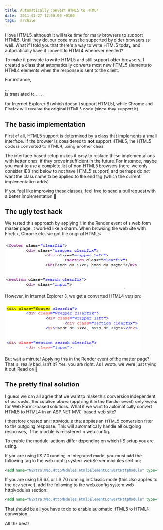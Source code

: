 ```yaml
---
title: Automatically convert HTML5 to HTML4
date:  2011-01-27 12:00:00 +0100
tags:  archive
---
```


I love HTML5, although it will take time for many browsers to support HTML5. 
Until they do, our code must be supported by older browsers as well. What if
I told you that there's a way to write HTML5 today, and automatically have it
convert to HTML4 whenever needed?

To make it possible to write HTML5 and still support older browsers, I created a
class that automatically converts most new HTML5 elements to HTML4 elements when
the response is sent to the client.

For instance, <nav>...</nav> is translated to `...`.

for Internet Explorer 8 (which doesn't support HTML5), while Chrome and Firefox
will receive the original HTML5 code (since they support it).


## The basic implementation

First of all, HTML5 support is determined by a class that implements a small
interface. If the browser is considered to **not** support HTML5, the HTML5 code
is converted to HTML4, using another class.

The interface-based setup makes it easy to replace these implementations with
better ones, if they prove insufficient in the future. For instance, maybe you
want to use a complete list of non-HTML5 browsers (here, we only consider IE8
and below to not have HTML5 support) and perhaps do not want the class name to be
applied to the end tag (which the current implementation adds).

If you feel like improving these classes, feel free to send a pull request with a
better implementation 🙂


## The ugly test hack

We tested this approach by applying it in the Render event of a web form master
page. It worked like a charm. When browsing the web site with Firefox, Chrome
etc. we got the original HTML5:

![Firefox and Chrome gets HTML5](/assets/blog/11/0127-1.png)

However, in Internet Explorer 8, we get a converted HTML4 version:

![Internet Explorer 8 gets HTML4](/assets/blog/11/0127-2.png)

But wait a minute! Applying this in the Render event of the master page? That is,
really bad, isn't it? Yes, you are right. As I wrote, we were just trying it out.
Read on 🙂


## The pretty final solution

I guess we can all agree that we want to make this conversion independent of our
code. The solution above (applying it in the Render event) only works for Web
Forms-based solutions. What if we want to automatically convert HTML5 to HTML4 in
an ASP.NET MVC-based web site?

I therefore created an HttpModule that applies an HTML5 conversion filter to the
outgoing response. This will automatically handle all outgoing responses, if the
module is registered in web.config.

To enable the module, actions differ depending on which IIS setup you are using.

If you are using IIS 7.0 running in Integrated mode, you must add the following
tag to the web.config system.webServer modules section:

```xml
<add name="NExtra.Web.HttpModules.Html5ElementConvertHttpModule" type="NExtra.Web.HttpModules.Html5ElementConvertHttpModule, NExtra, Version=2.0.0.0, Culture=neutral" />
```

If you are using IIS 6.0 or IIS 7.0 running in Classic mode (this also applies to
the dev server), add the following to the web.config system.web httpModules section:

```xml
<add name="NExtra.Web.HttpModules.Html5ElementConvertHttpModule" type="NExtra.Web.HttpModules.Html5ElementConvertHttpModule, NExtra, Version=2.0.0.0, Culture=neutral" />
```

That should be all you have to do to enable automatic HTML5 to HTML4 conversion.

All the best!

